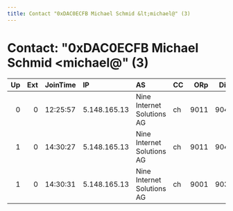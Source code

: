 ```yaml
---
title: Contact "0xDAC0ECFB Michael Schmid &lt;michael@" (3)
---
```


# Contact: "0xDAC0ECFB Michael Schmid &lt;michael@" (3)

|   Up |   Ext | JoinTime   | IP           | AS                         | CC   |   ORp |   Dirp | OS    | Version   | Nickname     |   eFamMembers |
|-----:|------:|:-----------|:-------------|:---------------------------|:-----|------:|-------:|:------|:----------|:-------------|--------------:|
|    0 |     0 | 12:25:57   | 5.148.165.13 | Nine Internet Solutions AG | ch   |  9011 |   9040 | Linux | 0.3.0.9   | middleNode2  |             1 |
|    1 |     0 | 14:30:27   | 5.148.165.13 | Nine Internet Solutions AG | ch   |  9011 |   9040 | Linux | 0.3.0.9   | midddleNode2 |             1 |
|    1 |     0 | 14:30:31   | 5.148.165.13 | Nine Internet Solutions AG | ch   |  9001 |   9030 | Linux | 0.3.0.9   | midddleNode1 |             1 |
